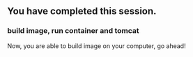 ## You have completed this session.
### build image, run container and tomcat

Now, you are able to build image on your computer, go ahead!
